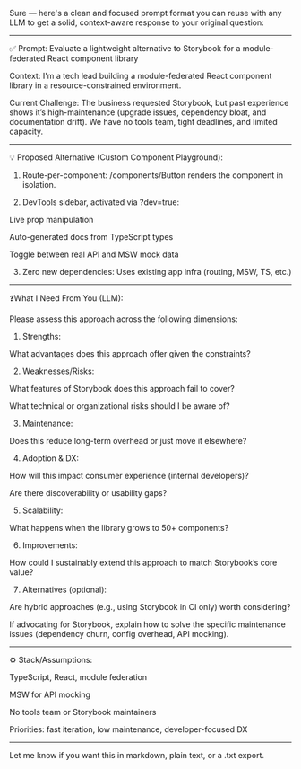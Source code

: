 Sure — here's a clean and focused prompt format you can reuse with any LLM to get a solid, context-aware response to your original question:


---

✅ Prompt: Evaluate a lightweight alternative to Storybook for a module-federated React component library

Context:
I'm a tech lead building a module-federated React component library in a resource-constrained environment.

Current Challenge:
The business requested Storybook, but past experience shows it’s high-maintenance (upgrade issues, dependency bloat, and documentation drift). We have no tools team, tight deadlines, and limited capacity.


---

💡 Proposed Alternative (Custom Component Playground):

1. Route-per-component: /components/Button renders the component in isolation.


2. DevTools sidebar, activated via ?dev=true:

Live prop manipulation

Auto-generated docs from TypeScript types

Toggle between real API and MSW mock data



3. Zero new dependencies: Uses existing app infra (routing, MSW, TS, etc.)




---

❓What I Need From You (LLM):

Please assess this approach across the following dimensions:

1. Strengths:

What advantages does this approach offer given the constraints?



2. Weaknesses/Risks:

What features of Storybook does this approach fail to cover?

What technical or organizational risks should I be aware of?



3. Maintenance:

Does this reduce long-term overhead or just move it elsewhere?



4. Adoption & DX:

How will this impact consumer experience (internal developers)?

Are there discoverability or usability gaps?



5. Scalability:

What happens when the library grows to 50+ components?



6. Improvements:

How could I sustainably extend this approach to match Storybook’s core value?



7. Alternatives (optional):

Are hybrid approaches (e.g., using Storybook in CI only) worth considering?

If advocating for Storybook, explain how to solve the specific maintenance issues (dependency churn, config overhead, API mocking).





---

⚙️ Stack/Assumptions:

TypeScript, React, module federation

MSW for API mocking

No tools team or Storybook maintainers

Priorities: fast iteration, low maintenance, developer-focused DX



---

Let me know if you want this in markdown, plain text, or a .txt export.


